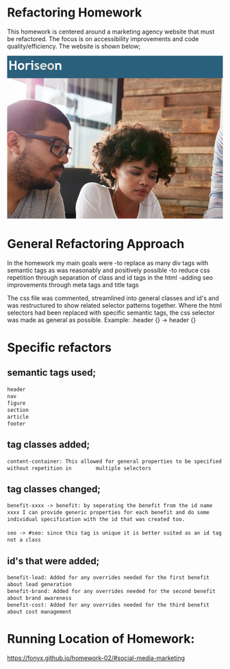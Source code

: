 # Refactoring Homework
This homework is centered around a marketing agency website that must be refactored. The focus is on accessibility improvements and code quality/efficiency. The website is shown below;

![Screenshot](https://github.com/Fonyx/homework-02/blob/main/screenshot2.PNG?raw=true "Agency website")

# General Refactoring Approach
In the homework my main goals were 
    -to replace as many div tags with semantic tags as was reasonably and positively possible
    -to reduce css repetition through separation of class and id tags in the html
    -adding seo improvements through meta tags and title tags

The css file  was commented, streamlined into general classes and id's and was restructured to show related selector patterns together. Where the html selectors had been replaced with specific semantic tags, the css selector was made as general as possible. 
    Example: .header {} -> header {}

# Specific refactors

## semantic tags used;
    header
    nav
    figure
    section
    article
    footer

## tag classes added;
    content-container: This allowed for general properties to be specified without repetition in        multiple selectors

## tag classes changed;
    benefit-xxxx -> benefit: by seperating the benefit from the id name xxxx I can provide generic properties for each benefit and do some individual specification with the id that was created too.

    seo -> #seo: since this tag is unique it is better suited as an id tag not a class

## id's that were added;
    benefit-lead: Added for any overrides needed for the first benefit about lead generation
    benefit-brand: Added for any overrides needed for the second benefit about brand awareness
    benefit-cost: Added for any overrides needed for the third benefit about cost management


# Running Location of Homework:
https://fonyx.github.io/homework-02/#social-media-marketing
